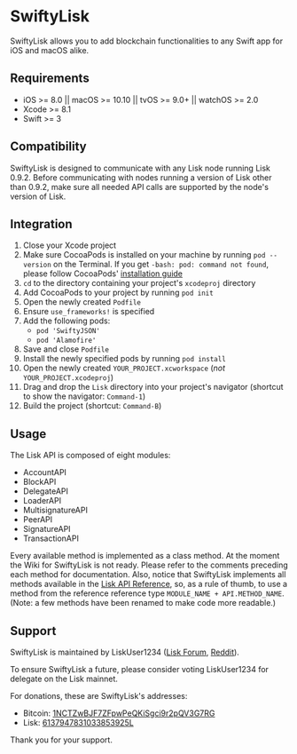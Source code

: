 # SwiftyLisk

SwiftyLisk allows you to add blockchain functionalities to any Swift app for iOS and macOS alike.

## Requirements

- iOS >= 8.0 || macOS >= 10.10 || tvOS >= 9.0+ || watchOS >= 2.0
- Xcode >= 8.1
- Swift >= 3

## Compatibility

SwiftyLisk is designed to communicate with any Lisk node running Lisk 0.9.2. Before communicating with nodes running a version of Lisk other than 0.9.2, make sure all needed API calls are supported by the node's version of Lisk.

## Integration

1. Close your Xcode project
2. Make sure CocoaPods is installed on your machine by running `pod --version` on the Terminal. If you get `-bash: pod: command not found`, please follow CocoaPods' [installation guide](https://guides.cocoapods.org/using/getting-started.html)
3. `cd` to the directory containing your project's `xcodeproj` directory
4. Add CocoaPods to your project by running `pod init`
5. Open the newly created `Podfile`
6. Ensure `use_frameworks!` is specified
7. Add the following pods:
    - `pod 'SwiftyJSON'`
    - `pod 'Alamofire'`
8. Save and close `Podfile`
9. Install the newly specified pods by running `pod install`
10. Open the newly created `YOUR_PROJECT.xcworkspace` (*not* `YOUR_PROJECT.xcodeproj`)
11. Drag and drop the `Lisk` directory into your project's navigator (shortcut to show the navigator: `Command-1`)
12. Build the project (shortcut: `Command-B`)

## Usage

The Lisk API is composed of eight modules:

- AccountAPI
- BlockAPI
- DelegateAPI
- LoaderAPI
- MultisignatureAPI
- PeerAPI
- SignatureAPI
- TransactionAPI

Every available method is implemented as a class method. At the moment the Wiki for SwiftyLisk is not ready. Please refer to the comments preceding each method for documentation. Also, notice that SwiftyLisk implements all methods available in the [Lisk API Reference](https://github.com/LiskArchive/lisk-wiki/wiki/Lisk-API-Reference), so, as a rule of thumb, to use a method from the reference reference type `MODULE_NAME + API.METHOD_NAME`. (Note: a few methods have been renamed to make code more readable.)

## Support

SwiftyLisk is maintained by LiskUser1234 ([Lisk Forum](https://forum.lisk.io/memberlist.php?mode=viewprofile&u=1265), [Reddit](https://www.reddit.com/user/LiskUser1234/)).

To ensure SwiftyLisk a future, please consider voting LiskUser1234 for delegate on the Lisk mainnet.

For donations, these are SwiftyLisk's addresses:

- Bitcoin: [1NCTZwBJF7ZFpwPeQKiSgci9r2pQV3G7RG](bitcoin://1NCTZwBJF7ZFpwPeQKiSgci9r2pQV3G7RG)
- Lisk: [6137947831033853925L](lisk://6137947831033853925L)

Thank you for your support.
